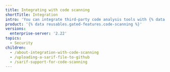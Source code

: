 ```yaml
---
title: Integrating with code scanning
shortTitle: Integration
intro: 'You can integrate third-party code analysis tools with {% data variables.product.prodname_dotcom %} {% data variables.product.prodname_code_scanning %} by uploading data as SARIF files.'
product: '{% data reusables.gated-features.code-scanning %}'
versions:
  enterprise-server: '2.22'
topics:
  - Security
children:
  - /about-integration-with-code-scanning
  - /uploading-a-sarif-file-to-github
  - /sarif-support-for-code-scanning
---
```


<!--See /content/code-security/secure-coding for the latest version of this article -->
